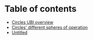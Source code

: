 # Table of contents

* [Circles UBI overview](README.md)
* [Circles' different spheres of operation](circles-different-spheres-of-operation.md)
* [Untitled](untitled-1.md)

